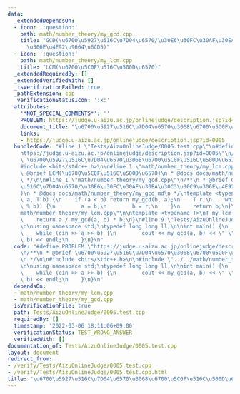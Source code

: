 ```yaml
---
data:
  _extendedDependsOn:
  - icon: ':question:'
    path: math/number_theory/my_gcd.cpp
    title: "GCD(\u6700\u5927\u516C\u7D04\u6570/\u30E6\u30FC\u30AF\u30EA\u30C3\u30C9\
      \u306E\u4E92\u9664\u6CD5)"
  - icon: ':question:'
    path: math/number_theory/my_lcm.cpp
    title: "LCM(\u6700\u5C0F\u516C\u500D\u6570)"
  _extendedRequiredBy: []
  _extendedVerifiedWith: []
  _isVerificationFailed: true
  _pathExtension: cpp
  _verificationStatusIcon: ':x:'
  attributes:
    '*NOT_SPECIAL_COMMENTS*': ''
    PROBLEM: https://judge.u-aizu.ac.jp/onlinejudge/description.jsp?id=0005
    document_title: "\u6700\u5927\u516C\u7D04\u6570\u3068\u6700\u5C0F\u516C\u500D\u6570"
    links:
    - https://judge.u-aizu.ac.jp/onlinejudge/description.jsp?id=0005
  bundledCode: "#line 1 \"Tests/AizuOnlineJudge/0005.test.cpp\"\n#define PROBLEM \"\
    https://judge.u-aizu.ac.jp/onlinejudge/description.jsp?id=0005\"\n/**\n * @brief\
    \ \u6700\u5927\u516C\u7D04\u6570\u3068\u6700\u5C0F\u516C\u500D\u6570\n */\n\n\
    #include <bits/stdc++.h>\n\n#line 1 \"math/number_theory/my_lcm.cpp\"\n/**\n *\
    \ @brief LCM(\u6700\u5C0F\u516C\u500D\u6570)\n * @docs docs/math/number_theory/my_lcm.md\n\
    \ */\n\n#line 1 \"math/number_theory/my_gcd.cpp\"\n/**\n * @brief GCD(\u6700\u5927\
    \u516C\u7D04\u6570/\u30E6\u30FC\u30AF\u30EA\u30C3\u30C9\u306E\u4E92\u9664\u6CD5\
    )\n * @docs docs/math/number_theory/my_gcd.md\n */\ntemplate <typename T>\nT my_gcd(T\
    \ a, T b) {\n    if (a < b) return my_gcd(b, a);\n    T r;\n    while ((r = a\
    \ % b)) {\n        a = b;\n        b = r;\n    }\n    return b;\n}\n#line 7 \"\
    math/number_theory/my_lcm.cpp\"\n\ntemplate <typename T>\nT my_lcm(T a, T b) {\n\
    \    return a / my_gcd(a, b) * b;\n}\n#line 9 \"Tests/AizuOnlineJudge/0005.test.cpp\"\
    \n\nusing namespace std;\ntypedef long long ll;\n\nint main() {\n    ll a, b;\n\
    \    while (cin >> a >> b) {\n        cout << my_gcd(a, b) << \" \" << my_lcm(a,\
    \ b) << endl;\n    }\n}\n"
  code: "#define PROBLEM \"https://judge.u-aizu.ac.jp/onlinejudge/description.jsp?id=0005\"\
    \n/**\n * @brief \u6700\u5927\u516C\u7D04\u6570\u3068\u6700\u5C0F\u516C\u500D\u6570\
    \n */\n\n#include <bits/stdc++.h>\n\n#include \"../../math/number_theory/my_lcm.cpp\"\
    \n\nusing namespace std;\ntypedef long long ll;\n\nint main() {\n    ll a, b;\n\
    \    while (cin >> a >> b) {\n        cout << my_gcd(a, b) << \" \" << my_lcm(a,\
    \ b) << endl;\n    }\n}\n"
  dependsOn:
  - math/number_theory/my_lcm.cpp
  - math/number_theory/my_gcd.cpp
  isVerificationFile: true
  path: Tests/AizuOnlineJudge/0005.test.cpp
  requiredBy: []
  timestamp: '2022-03-06 18:11:06+09:00'
  verificationStatus: TEST_WRONG_ANSWER
  verifiedWith: []
documentation_of: Tests/AizuOnlineJudge/0005.test.cpp
layout: document
redirect_from:
- /verify/Tests/AizuOnlineJudge/0005.test.cpp
- /verify/Tests/AizuOnlineJudge/0005.test.cpp.html
title: "\u6700\u5927\u516C\u7D04\u6570\u3068\u6700\u5C0F\u516C\u500D\u6570"
---
```

